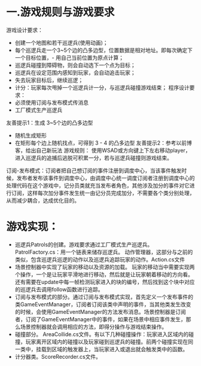 # 一.游戏规则与游戏要求
游戏设计要求：
- 创建一个地图和若干巡逻兵(使用动画)；
- 每个巡逻兵走一个3~5个边的凸多边型，位置数据是相对地址。即每次确定下一个目标位置，- 用自己当前位置为原点计算；
- 巡逻兵碰撞到障碍物，则会自动选下一个点为目标；
- 巡逻兵在设定范围内感知到玩家，会自动追击玩家；
- 失去玩家目标后，继续巡逻；
- 计分：玩家每次甩掉一个巡逻兵计一分，与巡逻兵碰撞游戏结束；
程序设计要求：
- 必须使用订阅与发布模式传消息
- 工厂模式生产巡逻兵

友善提示1：生成 3~5个边的凸多边型
- 随机生成矩形
- 在矩形每个边上随机找点，可得到 3 - 4 的凸多边型
友善提示2：参考以前博客，给出自己新玩法
游戏规则：
使用WSAD或方向键上下左右移动player，进入巡逻兵的追捕后逃脱可积累一分，若与巡逻兵碰撞则游戏结束。

订阅-发布模式：订阅者把自己想订阅的事件注册到调度中心，当该事件触发时候，发布者发布该事件到调度中心，由调度中心统一调度订阅者注册到调度中心的处理代码在这个游戏中，记分员类就充当发布者角色，其他涉及加分的事件对它进行订阅，这样每次加分事件发生统一由记分员完成加分，不需要各个类分别处理，从而减少耦合，达成优化目的。

# 游戏实现：
- 巡逻兵Patrols的创建。游戏要求通过工厂模式生产巡逻兵。PatrolFactory.cs：用一个链表来储存巡逻兵。
动作管理器，这部分与之前的类似，包含巡逻兵巡逻的动作以及巡逻兵追踪玩家的动作。Action.cs文件
- 场景控制器中实现了玩家的移动以及资源的加载。 玩家的移动当中需要实现两个操作，一个是让玩家平滑地进行移动，然后就是让玩家朝着移动的方向看。还有需要在update中每一帧检测玩家进入的块的编号，然后找到这个块中对应的巡逻兵去调用follow函数进行追踪。
- 订阅与发布模式的部分。通过订阅与发布模式实现，首先定义一个发布事件的类GameEventManager，订阅者订阅该类中声明的事件，当其他类发生改变的时候，会使用GameEventManager的方法发布消息。场景控制器是订阅者，订阅了GameEventManager中的事件，如果在场景中相应事件发生，那么场景控制器就会调用相应的方法，即得分操作与游戏结束操作。
- 碰撞部分。 AreaCollide.cs文件。有以下几种碰撞操作：玩家进入区域内的碰撞，玩家离开区域内的碰撞以及玩家碰到巡逻兵的碰撞。前两个碰撞实现在同一类中，挂载到区域的触发器上，当玩家进入或退出就会触发类中的函数。
- 计分器类。ScoreRecorder.cs文件。